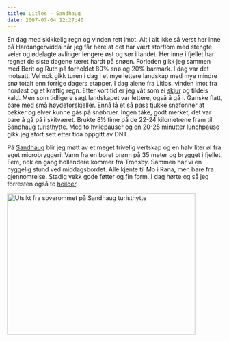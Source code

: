 ```yaml
---
title: Litlos - Sandhaug
date: 2007-07-04 12:27:40
---
```


En dag med skikkelig regn og vinden rett imot. Alt i alt ikke så verst her inne på Hardangervidda når jeg får høre at det har vært storflom med stengte veier og ødelagte avlinger lengere øst og sør i landet. Her inne i fjellet har regnet de siste dagene tæret hardt på snøen. Forleden gikk jeg sammen med Berit og Ruth på forholdet 80% snø og 20% barmark. I dag var det motsatt. Vel nok gikk turen i dag i et mye lettere landskap med mye mindre snø totalt enn forrige dagers etapper. I dag alene fra Litlos, vinden imot fra nordøst og et kraftig regn. Etter kort tid er jeg våt som ei <a href="http://no.wikipedia.org/wiki/Skj%C3%A6re">skjur</a> og tildels kald. Men som tidligere sagt landskapet var lettere, også å gå i. Ganske flatt, bare med små høydeforskjeller. Ennå lå et så pass tjukke snøfonner at bekker og elver kunne gås på snøbruer. Ingen tåke, godt merket, det var bare å gå på i skitværet. Brukte 8½ time på de 22-24 kilometrene fram til Sandhaug turisthytte. Med to hvilepauser og en 20-25 minutter lunchpause gikk jeg stort sett etter tida oppgitt av DNT.

På <a href="http://www.sandhaugturisthytte.no/">Sandhaug</a> blir jeg møtt av et meget trivelig vertskap og en halv liter øl fra eget microbryggeri. Vann fra en boret brønn på 35 meter og brygget i fjellet. Fem, nok en gang hollendere kommer fra Tronsby. Sammen har vi en hyggelig stund ved middagsbordet. Alle kjente til Mo i Rana, men bare fra gjennomreise. Stadig vekk gode føtter og fin form. I dag hørte og så jeg forresten også to <a href="http://no.wikipedia.org/wiki/Heilo">heiloer</a>.

<a href="http://www.flickr.com/photos/gisle/827533713/"><img src="http://farm2.static.flickr.com/1226/827533713_2c7301cbca.jpg" width="440" height="330" alt="Utsikt fra soverommet på Sandhaug turisthytte" /></a>
